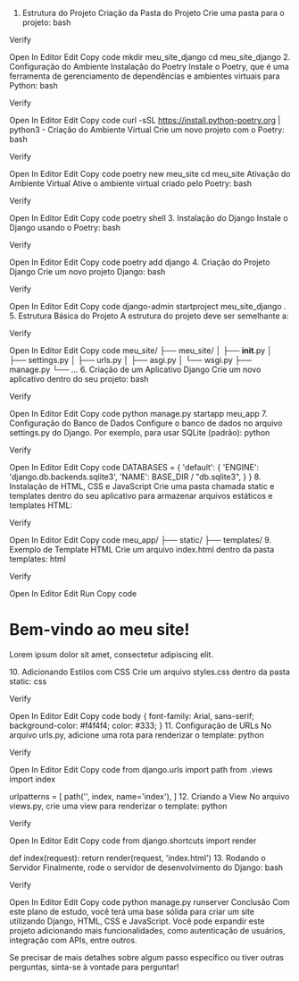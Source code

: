 1. Estrutura do Projeto
Criação da Pasta do Projeto
Crie uma pasta para o projeto:
bash

Verify

Open In Editor
Edit
Copy code
mkdir meu_site_django
cd meu_site_django
2. Configuração do Ambiente
Instalação do Poetry
Instale o Poetry, que é uma ferramenta de gerenciamento de dependências e ambientes virtuais para Python:
bash

Verify

Open In Editor
Edit
Copy code
curl -sSL https://install.python-poetry.org | python3 -
Criação do Ambiente Virtual
Crie um novo projeto com o Poetry:
bash

Verify

Open In Editor
Edit
Copy code
poetry new meu_site
cd meu_site
Ativação do Ambiente Virtual
Ative o ambiente virtual criado pelo Poetry:
bash

Verify

Open In Editor
Edit
Copy code
poetry shell
3. Instalação do Django
Instale o Django usando o Poetry:
bash

Verify

Open In Editor
Edit
Copy code
poetry add django
4. Criação do Projeto Django
Crie um novo projeto Django:
bash

Verify

Open In Editor
Edit
Copy code
django-admin startproject meu_site_django .
5. Estrutura Básica do Projeto
A estrutura do projeto deve ser semelhante a:

Verify

Open In Editor
Edit
Copy code
meu_site/
├── meu_site/
│   ├── __init__.py
│   ├── settings.py
│   ├── urls.py
│   ├── asgi.py
│   └── wsgi.py
├── manage.py
└── ...
6. Criação de um Aplicativo Django
Crie um novo aplicativo dentro do seu projeto:
bash

Verify

Open In Editor
Edit
Copy code
python manage.py startapp meu_app
7. Configuração do Banco de Dados
Configure o banco de dados no arquivo settings.py do Django. Por exemplo, para usar SQLite (padrão):
python

Verify

Open In Editor
Edit
Copy code
DATABASES = {
    'default': {
        'ENGINE': 'django.db.backends.sqlite3',
        'NAME': BASE_DIR / "db.sqlite3",
    }
}
8. Instalação de HTML, CSS e JavaScript
Crie uma pasta chamada static e templates dentro do seu aplicativo para armazenar arquivos estáticos e templates HTML:

Verify

Open In Editor
Edit
Copy code
meu_app/
├── static/
├── templates/
9. Exemplo de Template HTML
Crie um arquivo index.html dentro da pasta templates:
html

Verify

Open In Editor
Edit
Run
Copy code
<!DOCTYPE html>
<html lang="pt-br">
<head>
    <meta charset="UTF-8">
    <meta name="viewport" content="width=device-width, initial-scale=1.0">
    <title>Meu Site Django</title>
    <link rel="stylesheet" href="{% static 'styles.css' %}">
</head>
<body>
    <h1>Bem-vindo ao meu site!</h1>
    <p>Lorem ipsum dolor sit amet, consectetur adipiscing elit.</p>
</body>
</html>
10. Adicionando Estilos com CSS
Crie um arquivo styles.css dentro da pasta static:
css

Verify

Open In Editor
Edit
Copy code
body {
    font-family: Arial, sans-serif;
    background-color: #f4f4f4;
    color: #333;
}
11. Configuração de URLs
No arquivo urls.py, adicione uma rota para renderizar o template:
python

Verify

Open In Editor
Edit
Copy code
from django.urls import path
from .views import index

urlpatterns = [
    path('', index, name='index'),
]
12. Criando a View
No arquivo views.py, crie uma view para renderizar o template:
python

Verify

Open In Editor
Edit
Copy code
from django.shortcuts import render

def index(request):
    return render(request, 'index.html')
13. Rodando o Servidor
Finalmente, rode o servidor de desenvolvimento do Django:
bash

Verify

Open In Editor
Edit
Copy code
python manage.py runserver
Conclusão
Com este plano de estudo, você terá uma base sólida para criar um site utilizando Django, HTML, CSS e JavaScript. Você pode expandir este projeto adicionando mais funcionalidades, como autenticação de usuários, integração com APIs, entre outros.

Se precisar de mais detalhes sobre algum passo específico ou tiver outras perguntas, sinta-se à vontade para perguntar!
